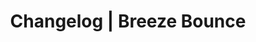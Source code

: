 ---
layout: minecraft-mod/changelog

title: Changelog \| Breeze Bounce
mod_id: breezebounce
permalink: /breezebounce/changelog
---